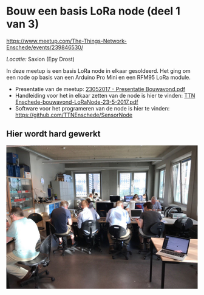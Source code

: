 # Bouw een basis LoRa node (deel 1 van 3)
https://www.meetup.com/The-Things-Network-Enschede/events/239846530/

*Locatie:* Saxion (Epy Drost)

In deze meetup is een basis LoRa node in elkaar gesoldeerd. 
Het ging om een node op basis van een Arduino Pro Mini en een RFM95 LoRa module.

* Presentatie van de meetup: 
[23052017 - Presentatie Bouwavond.pdf](https://github.com/TTNEnschede/documentation/blob/master/meetup/20170523%20-%20Basic%20LoRa%20node/23052017%20-%20Presentatie%20Bouwavond.pdf)
* Handleiding voor het in elkaar zetten van de node is hier te vinden: 
[TTN Enschede-bouwavond-LoRaNode-23-5-2017.pdf](https://github.com/TTNEnschede/documentation/blob/master/meetup/20170523%20-%20Basic%20LoRa%20node/TTN%20Enschede-bouwavond-LoRaNode-23-5-2017.pdf)
* Software voor het programeren van de node is hier te vinden: https://github.com/TTNEnschede/SensorNode

## Hier wordt hard gewerkt
![alt text](https://github.com/TTNEnschede/documentation/blob/master/meetup/20170523%20-%20Basic%20LoRa%20node/20170623-bouwavond.jpg "Bouwavond")
